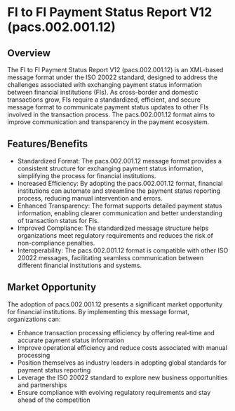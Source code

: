 # FI to FI Payment Status Report V12 (pacs.002.001.12)

## Overview

The FI to FI Payment Status Report V12 (pacs.002.001.12) is an XML-based message format under the ISO 20022 standard, designed to address the challenges associated with exchanging payment status information between financial institutions (FIs). As cross-border and domestic transactions grow, FIs require a standardized, efficient, and secure message format to communicate payment status updates to other FIs involved in the transaction process. The pacs.002.001.12 format aims to improve communication and transparency in the payment ecosystem.

## Features/Benefits

- Standardized Format: The pacs.002.001.12 message format provides a consistent structure for exchanging payment status information, simplifying the process for financial institutions.
- Increased Efficiency: By adopting the pacs.002.001.12 format, financial institutions can automate and streamline the payment status reporting process, reducing manual intervention and errors.
- Enhanced Transparency: The format supports detailed payment status information, enabling clearer communication and better understanding of transaction status for FIs.
- Improved Compliance: The standardized message structure helps organizations meet regulatory requirements and reduces the risk of non-compliance penalties.
- Interoperability: The pacs.002.001.12 format is compatible with other ISO 20022 messages, facilitating seamless communication between different financial institutions and systems.

## Market Opportunity

The adoption of pacs.002.001.12 presents a significant market opportunity for financial institutions. By implementing this message format, organizations can:

- Enhance transaction processing efficiency by offering real-time and accurate payment status information
- Improve operational efficiency and reduce costs associated with manual processing
- Position themselves as industry leaders in adopting global standards for payment status reporting
- Leverage the ISO 20022 standard to explore new business opportunities and partnerships
- Ensure compliance with evolving regulatory requirements and stay ahead of the competition
